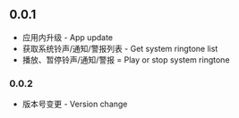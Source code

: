 ## 0.0.1

* 应用内升级 - App update
* 获取系统铃声/通知/警报列表 - Get system ringtone list
* 播放、暂停铃声/通知/警报 = Play or stop system ringtone

### 0.0.2

* 版本号变更 - Version change